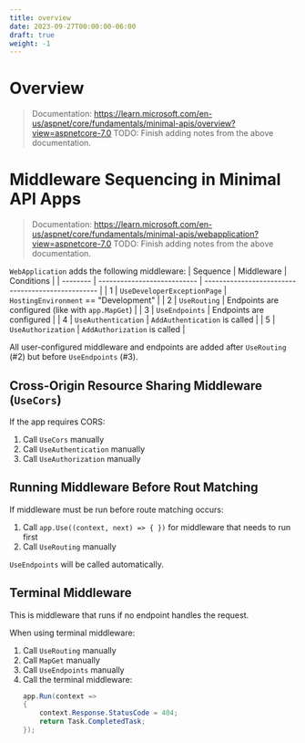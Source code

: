 ```yaml
---
title: overview
date: 2023-09-27T00:00:00-06:00
draft: true
weight: -1
---
```


# Overview
> Documentation: https://learn.microsoft.com/en-us/aspnet/core/fundamentals/minimal-apis/overview?view=aspnetcore-7.0
> TODO: Finish adding notes from the above documentation.

# Middleware Sequencing in Minimal API Apps
> Documentation: https://learn.microsoft.com/en-us/aspnet/core/fundamentals/minimal-apis/webapplication?view=aspnetcore-7.0
> TODO: Finish adding notes from the above documentation.

`WebApplication` adds the following middleware:
| Sequence | Middleware                  | Conditions                                        |
| -------- | --------------------------- | ------------------------------------------------- |
| 1        | `UseDeveloperExceptionPage` | `HostingEnvironment` == "Development"             |
| 2        | `UseRouting`                | Endpoints are configured (like with `app.MapGet`) |
| 3        | `UseEndpoints`              | Endpoints are configured                          |
| 4        | `UseAuthentication`         | `AddAuthentication` is called                     |
| 5        | `UseAuthorization`          | `AddAuthorization` is called                      |

All user-configured middleware and endpoints are added after `UseRouting` (#2) but before `UseEndpoints` (#3).

## Cross-Origin Resource Sharing Middleware (`UseCors`)
If the app requires CORS:
1. Call `UseCors` manually
2. Call `UseAuthentication` manually
3. Call `UseAuthorization` manually

## Running Middleware Before Rout Matching
If middleware must be run before route matching occurs:
1. Call `app.Use((context, next) => { })` for middleware that needs to run first
2. Call `UseRouting` manually

`UseEndpoints` will be called automatically.

## Terminal Middleware
This is middleware that runs if no endpoint handles the request.

When using terminal middleware:
1. Call `UseRouting` manually
2. Call `MapGet` manually
3. Call `UseEndpoints` manually
4. Call the terminal middleware:
    ```cs
    app.Run(context => 
    {
        context.Response.StatusCode = 404;
        return Task.CompletedTask;
    });
    ```
